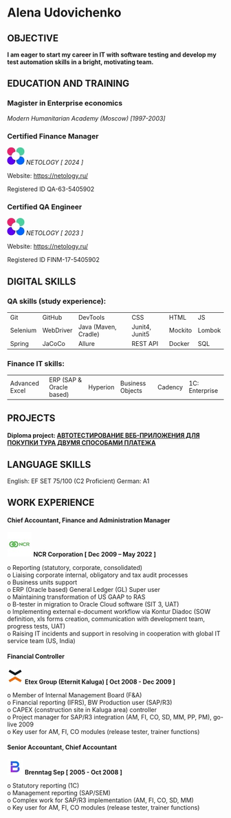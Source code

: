 
# **Alena Udovichenko**

## **OBJECTIVE**

**I am eager to start my career in IT with software testing and develop my test automation skills in a bright, motivating team.**

## **EDUCATION AND TRAINING**

### **Magister in Enterprise economics**

_Modern Humanitarian Academy (Moscow) [1997-2003]_

### **Certified Finance Manager**

![Netology](/pics/Netology.jpg) _NETOLOGY [ 2024 ]_

Website: https://netology.ru/

Registered ID QA-63-5405902


### **Certified QA Engineer**

![Netology](/pics/Netology.jpg) _NETOLOGY [ 2023 ]_

Website: https://netology.ru/ 

Registered ID FINM-17-5405902


## **DIGITAL SKILLS**
### **QA skills (study experience):**
<table>
	<tr>
		<td>Git</td>
		<td>GitHub</td>
		<td>DevTools</td>
		<td>CSS</td>
		<td>HTML</td>
		<td>JS</td>
	</tr>
	<tr>
		<td>Selenium</td>
		<td>WebDriver</td>
		<td>Java (Maven, Cradle)</td>
		<td>Junit4, Junit5</td>
		<td>Mockito</td>
		<td>Lombok</td>
	</tr>
	<tr>
		<td>Spring</td>
		<td>JaCoCo</td>
		<td>Allure</td>
		<td>REST API</td>
		<td>Docker</td>
		<td>SQL</td>
	</tr>
</table>

### **Finance IT skills:**
<table>
	<tr>
		<td>Advanced Excel</td>
		<td>ERP (SAP & Oracle based)</td>
		<td>Hyperion</td>
		<td>Business Objects</td>
		<td>Cadency</td>
		<td>1C: Enterprise</td>
	</tr>
<table>

## **PROJECTS**
#### **Diploma project**: [АВТОТЕСТИРОВАНИЕ ВЕБ-ПРИЛОЖЕНИЯ ДЛЯ ПОКУПКИ ТУРА ДВУМЯ СПОСОБАМИ ПЛАТЕЖА](https://github.com/audov/diploma-q59-marrakesh-au "АВТОТЕСТИРОВАНИЕ ВЕБ-ПРИЛОЖЕНИЯ ДЛЯ ПОКУПКИ ТУРА ДВУМЯ СПОСОБАМИ ПЛАТЕЖА")

## **LANGUAGE SKILLS**
English: EF SET 75/100 (C2 Proficient)
German: A1

## **WORK EXPERIENCE**
#### **Chief Accountant, Finance and Administration Manager**  
![NCR](/pics/NCR.jpg) __NCR Corporation [ Dec 2009 – May 2022 ]__

o	Reporting (statutory, corporate, consolidated)  
o	Liaising corporate internal, obligatory and tax audit processes  
o	Business units support  
o	ERP (Oracle based) General Ledger (GL) Super user  
o	Maintaining transformation of US GAAP to RAS  
o	B-tester in migration to Oracle Cloud software (SIT 3, UAT)  
o	Implementing external e-document workflow via Kontur Diadoc (SOW definition, xls forms creation, communication with development team, progress tests, UAT)  
o	Raising IT incidents and support in resolving in cooperation with global IT service team (US, India)

#### **Financial Controller**  
![Eternit](/pics/Eternit.jpg) __Etex Group (Eternit Kaluga) [ Oct 2008 - Dec 2009 ]__

o	Member of Internal Management Board (F&A)  
o	Financial reporting (IFRS), BW Production user (SAP/R3)  
o	CAPEX (construction site in Kaluga area) controller  
o	Project manager for SAP/R3 integration (AM, FI, CO, SD, MM, PP, PM), go-live 2009  
o	Key user for AM, FI, CO modules (release tester, trainer functions)

#### **Senior Accountant, Chief Accountant**  
![Brenntag](/pics/Brenntag.jpg) __Brenntag Sep [ 2005 - Oct 2008 ]__

o	Statutory reporting (1C)  
o	Management reporting (SAP/SEM)  
o	Complex work for SAP/R3 implementation (AM, FI, CO, SD, MM)  
o	Key user for AM, FI, CO modules (release tester, trainer functions)
